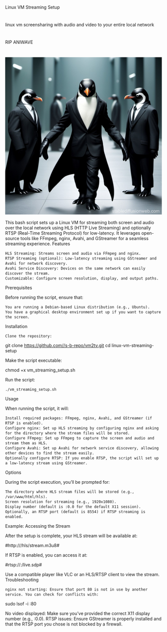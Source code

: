 Linux VM Streaming Setup
#
linux vm screensharing with audio and video to your entire local network
#


RIP ANIWAVE
#
![Alt text](https://github.com/s-b-repo/vm2tv/blob/main/782c0e2e-a3de-4334-988f-b6c4597a1ff6.jpg)


This bash script sets up a Linux VM for streaming both screen and audio over the local network using HLS (HTTP Live Streaming) and optionally RTSP (Real-Time Streaming Protocol) for low-latency. It leverages open-source tools like FFmpeg, nginx, Avahi, and GStreamer for a seamless streaming experience.
Features

    HLS Streaming: Streams screen and audio via FFmpeg and nginx.
    RTSP Streaming (optional): Low-latency streaming using GStreamer and Avahi for network discovery.
    Avahi Service Discovery: Devices on the same network can easily discover the stream.
    Customizable: Configure screen resolution, display, and output paths.

Prerequisites

Before running the script, ensure that:

    You are running a Debian-based Linux distribution (e.g., Ubuntu).
    You have a graphical desktop environment set up if you want to capture the screen.

Installation

    Clone the repository:


git clone https://github.com//s-b-repo/vm2tv.git
cd linux-vm-streaming-setup

Make the script executable:


chmod +x vm_streaming_setup.sh

Run the script:



    ./vm_streaming_setup.sh

Usage

When running the script, it will:

    Install required packages: FFmpeg, nginx, Avahi, and GStreamer (if RTSP is enabled).
    Configure nginx: Set up HLS streaming by configuring nginx and asking for the directory where the stream files will be stored.
    Configure FFmpeg: Set up FFmpeg to capture the screen and audio and stream them as HLS.
    Configure Avahi: Set up Avahi for network service discovery, allowing other devices to find the stream easily.
    Optionally configure RTSP: If you enable RTSP, the script will set up a low-latency stream using GStreamer.

Options

During the script execution, you’ll be prompted for:

    The directory where HLS stream files will be stored (e.g., /var/www/html/hls).
    Screen resolution for streaming (e.g., 1920x1080).
    Display number (default is :0.0 for the default X11 session).
    Optionally, an RTSP port (default is 8554) if RTSP streaming is enabled.

Example: Accessing the Stream

After the setup is complete, your HLS stream will be available at:

#http://<your-vm-ip>/hls/stream.m3u8#

If RTSP is enabled, you can access it at:


#rtsp://<your-vm-ip>:<rtsp-port>/live.sdp#

Use a compatible player like VLC or an HLS/RTSP client to view the stream.
Troubleshooting

    nginx not starting: Ensure that port 80 is not in use by another service. You can check for conflicts with:

 

sudo lsof -i :80

No video displayed: Make sure you’ve provided the correct X11 display number (e.g., :0.0).
RTSP issues: Ensure GStreamer is properly installed and that the RTSP port you chose is not blocked by a firewall.
